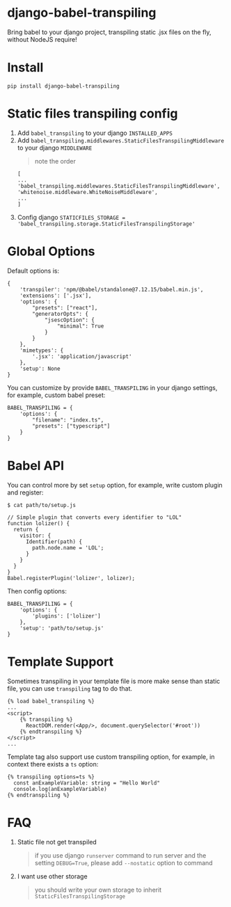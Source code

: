 # django-babel-transpiling
Bring babel to your django project, transpiling static .jsx files on the fly, without NodeJS require!

# Install

`pip install django-babel-transpiling`

# Static files transpiling config

1. Add `babel_transpiling` to your django `INSTALLED_APPS`
1. Add `babel_transpiling.middlewares.StaticFilesTranspilingMiddleware` to your django `MIDDLEWARE`
    >note the order
    ```
    [
    ...
    'babel_transpiling.middlewares.StaticFilesTranspilingMiddleware',
    'whitenoise.middleware.WhiteNoiseMiddleware',
    ... 
    ]
    ```
1. Config django `STATICFILES_STORAGE = 'babel_transpiling.storage.StaticFilesTranspilingStorage'`

# Global Options

Default options is:

```
{
    'transpiler': 'npm/@babel/standalone@7.12.15/babel.min.js',
    'extensions': ['.jsx'],
    'options': {
        "presets": ["react"],
        "generatorOpts": {
            "jsescOption": {
                "minimal": True
            }
        }
    },
    'mimetypes': {
        '.jsx': 'application/javascript'
    },
    'setup': None
}
```

You can customize by provide `BABEL_TRANSPILING` in your django settings, for example, custom babel preset:

```
BABEL_TRANSPILING = {
    'options': {
        "filename": "index.ts",
        "presets": ["typescript"]
    }
}
```

# Babel API

You can control more by set `setup` option, for example, write custom plugin and register:

```
$ cat path/to/setup.js

// Simple plugin that converts every identifier to "LOL"
function lolizer() {
  return {
    visitor: {
      Identifier(path) {
        path.node.name = 'LOL';
      }
    }
  }
}
Babel.registerPlugin('lolizer', lolizer);
``` 

Then config options:

```
BABEL_TRANSPILING = {
    'options': {
        'plugins': ['lolizer']
    },
    'setup': 'path/to/setup.js'
}
```

# Template Support

Sometimes transpiling in your template file is more make sense than static file, 
you can use `transpiling` tag to do that.

```
{% load babel_transpiling %}
...
<script>
    {% transpiling %}
      ReactDOM.render(<App/>, document.querySelector('#root'))
    {% endtranspiling %}
</script> 
...
```

Template tag also support use custom transpiling option, for example, in context there exists a `ts` option:

```
{% transpiling options=ts %}
  const anExampleVariable: string = "Hello World"
  console.log(anExampleVariable)
{% endtranspiling %}
```
    
# FAQ

1. Static file not get transpiled
    >if you use django `runserver` command to run server and the setting `DEBUG=True`, please add `--nostatic` option to command

1. I want use other storage
    >you should write your own storage to inherit `StaticFilesTranspilingStorage`
